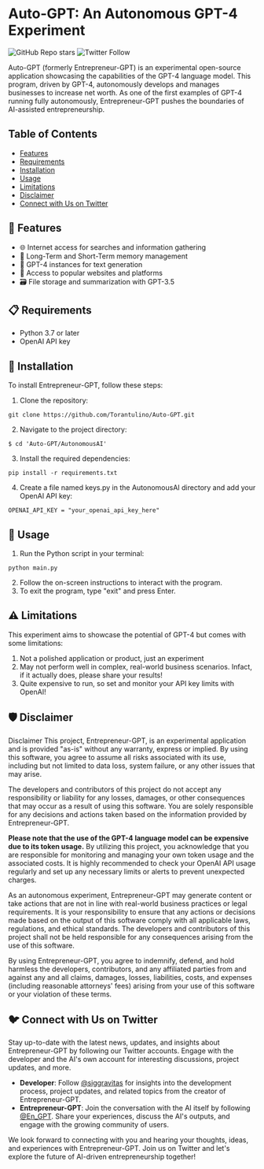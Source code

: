 # Auto-GPT: An Autonomous GPT-4 Experiment
![GitHub Repo stars](https://img.shields.io/github/stars/Torantulino/entrepreneur-gpt?style=social)
![Twitter Follow](https://img.shields.io/twitter/follow/siggravitas?style=social)

Auto-GPT (formerly Entrepreneur-GPT) is an experimental open-source application showcasing the capabilities of the GPT-4 language model. This program, driven by GPT-4, autonomously develops and manages businesses to increase net worth. As one of the first examples of GPT-4 running fully autonomously, Entrepreneur-GPT pushes the boundaries of AI-assisted entrepreneurship.



## Table of Contents

- [Features](#-Features)
- [Requirements](#-Requirements)
- [Installation](#-Installation)
- [Usage](#-Usage)
- [Limitations](#-Limitations)
- [Disclaimer](#-Disclaimer)
- [Connect with Us on Twitter ](#-connect-with-us-on-twitter)


## 🚀 Features

- 🌐 Internet access for searches and information gathering
- 💾 Long-Term and Short-Term memory management
- 🧠 GPT-4 instances for text generation
- 🔗 Access to popular websites and platforms
- 🗃️ File storage and summarization with GPT-3.5

## 📋 Requirements

- Python 3.7 or later
- OpenAI API key

## 💾 Installation

To install Entrepreneur-GPT, follow these steps:

1. Clone the repository:

```
git clone https://github.com/Torantulino/Auto-GPT.git
```

2. Navigate to the project directory:

```
$ cd 'Auto-GPT/AutonomousAI'
```

3. Install the required dependencies:

```
pip install -r requirements.txt
```

4. Create a file named keys.py in the AutonomousAI directory and add your OpenAI API key:
```
OPENAI_API_KEY = "your_openai_api_key_here"
```

## 🔧 Usage

1. Run the Python script in your terminal:
```
python main.py
```
2. Follow the on-screen instructions to interact with the program.
3. To exit the program, type "exit" and press Enter.

## ⚠️ Limitations
This experiment aims to showcase the potential of GPT-4 but comes with some limitations:

1. Not a polished application or product, just an experiment
2. May not perform well in complex, real-world business scenarios. Infact, if it actually does, please share your results!
3. Quite expensive to run, so set and monitor your API key limits with OpenAI!

## 🛡 Disclaimer

Disclaimer
This project, Entrepreneur-GPT, is an experimental application and is provided "as-is" without any warranty, express or implied. By using this software, you agree to assume all risks associated with its use, including but not limited to data loss, system failure, or any other issues that may arise.

The developers and contributors of this project do not accept any responsibility or liability for any losses, damages, or other consequences that may occur as a result of using this software. You are solely responsible for any decisions and actions taken based on the information provided by Entrepreneur-GPT.

**Please note that the use of the GPT-4 language model can be expensive due to its token usage.** By utilizing this project, you acknowledge that you are responsible for monitoring and managing your own token usage and the associated costs. It is highly recommended to check your OpenAI API usage regularly and set up any necessary limits or alerts to prevent unexpected charges.

As an autonomous experiment, Entrepreneur-GPT may generate content or take actions that are not in line with real-world business practices or legal requirements. It is your responsibility to ensure that any actions or decisions made based on the output of this software comply with all applicable laws, regulations, and ethical standards. The developers and contributors of this project shall not be held responsible for any consequences arising from the use of this software.

By using Entrepreneur-GPT, you agree to indemnify, defend, and hold harmless the developers, contributors, and any affiliated parties from and against any and all claims, damages, losses, liabilities, costs, and expenses (including reasonable attorneys' fees) arising from your use of this software or your violation of these terms.

## 🐦 Connect with Us on Twitter 

Stay up-to-date with the latest news, updates, and insights about Entrepreneur-GPT by following our Twitter accounts. Engage with the developer and the AI's own account for interesting discussions, project updates, and more.

- **Developer**: Follow [@siggravitas](https://twitter.com/siggravitas) for insights into the development process, project updates, and related topics from the creator of Entrepreneur-GPT.
- **Entrepreneur-GPT**: Join the conversation with the AI itself by following [@En_GPT](https://twitter.com/En_GPT). Share your experiences, discuss the AI's outputs, and engage with the growing community of users.

We look forward to connecting with you and hearing your thoughts, ideas, and experiences with Entrepreneur-GPT. Join us on Twitter and let's explore the future of AI-driven entrepreneurship together!


